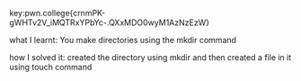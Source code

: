 key:pwn.college{crnmPK-gWHTv2V_iMQTRxYPbYc-.QXxMDO0wyM1AzNzEzW}

what I learnt: You make directories using the mkdir command

how I solved it: created the directory using mkdir and then created a file in it using touch command